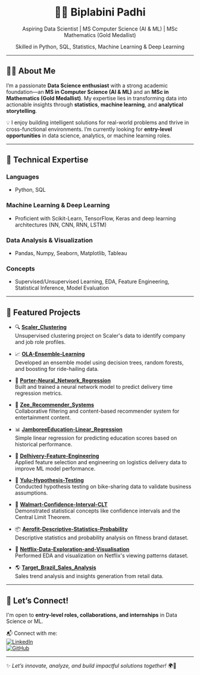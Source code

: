 <h1 align="center">👩‍💻 Biplabini Padhi</h1>
<p align="center">
  Aspiring Data Scientist | MS Computer Science (AI & ML) | MSc Mathematics (Gold Medallist)  
</p>
<p align="center">
  Skilled in Python, SQL, Statistics, Machine Learning & Deep Learning  
</p>

---

## 🙋‍♀️ About Me

I’m a passionate **Data Science enthusiast** with a strong academic foundation—an **MS in Computer Science (AI & ML)** and an **MSc in Mathematics (Gold Medallist)**. My expertise lies in transforming data into actionable insights through **statistics**, **machine learning**, and **analytical storytelling**.

💡 I enjoy building intelligent solutions for real-world problems and thrive in cross-functional environments. I’m currently looking for **entry-level opportunities** in data science, analytics, or machine learning roles.

---

## 🧠 Technical Expertise

### Languages
- Python, SQL

### Machine Learning & Deep Learning
- Proficient with Scikit-Learn, TensorFlow, Keras and deep learning architectures (NN, CNN, RNN, LSTM)

### Data Analysis & Visualization
- Pandas, Numpy, Seaborn, Matplotlib, Tableau

### Concepts
- Supervised/Unsupervised Learning, EDA, Feature Engineering, Statistical Inference, Model Evaluation

---

## 🚀 Featured Projects

- 🔍 **[Scaler_Clustering](https://github.com/biplabini/Scaler_Clustering)**  
  Unsupervised clustering project on Scaler's data to identify company and job role profiles.

- 📈 **[OLA-Ensemble-Learning](https://github.com/biplabini/OLA-Ensemble-Learning)**  
  Developed an ensemble model using decision trees, random forests, and boosting for ride-hailing data.

- 🧠 **[Porter-Neural_Network_Regression](https://github.com/biplabini/Porter-Neural_Network_Regression)**  
  Built and trained a neural network model to predict delivery time regression metrics.

- 🎯 **[Zee_Recommender_Systems](https://github.com/biplabini/Zee_Recommender_Systems)**  
  Collaborative filtering and content-based recommender system for entertainment content.

- 📊 **[JamboreeEducation-Linear_Regression](https://github.com/biplabini/JamboreeEducation-Linear_Regression)**  
  Simple linear regression for predicting education scores based on historical performance.

- 🧮 **[Delhivery-Feature-Engineering](https://github.com/biplabini/Delhivery-Feature-Engineering)**  
  Applied feature selection and engineering on logistics delivery data to improve ML model performance.

- 🔬 **[Yulu-Hypothesis-Testing](https://github.com/biplabini/Yulu-Hypothesis-Testing)**  
  Conducted hypothesis testing on bike-sharing data to validate business assumptions.

- 📐 **[Walmart-Confidence-Interval-CLT](https://github.com/biplabini/Walmart-Confidence-Interval-CLT)**  
  Demonstrated statistical concepts like confidence intervals and the Central Limit Theorem.

- 📦 **[Aerofit-Descriptive-Statistics-Probability](https://github.com/biplabini/Aerofit-Descriptive-Statistics-Probability)**  
  Descriptive statistics and probability analysis on fitness brand dataset.

- 🍿 **[Netflix-Data-Exploration-and-Visualisation](https://github.com/biplabini/Netflix-Data-Exploration-and-Visualisation)**  
  Performed EDA and visualization on Netflix's viewing patterns dataset.

- 🌎 **[Target_Brazil_Sales_Analysis](https://github.com/biplabini/Target_Brazil_Sales_Analysis)**  
  Sales trend analysis and insights generation from retail data.

---

## 📌 Let’s Connect!

I'm open to **entry-level roles, collaborations, and internships** in Data Science or ML.

📬 Connect with me:  
[![LinkedIn](https://img.shields.io/badge/LinkedIn-blue?logo=linkedin)](https://www.linkedin.com/in/biplabini-padhi)  
[![GitHub](https://img.shields.io/badge/GitHub-black?logo=github)](https://github.com/biplabini)

---

✨ _Let’s innovate, analyze, and build impactful solutions together!_ 🌍🚀

